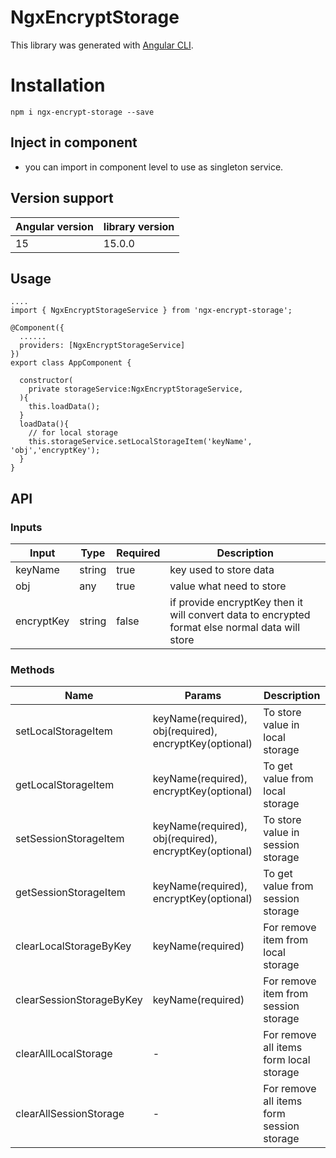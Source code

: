 # NgxEncryptStorage

This library was generated with [Angular CLI](https://github.com/angular/angular-cli).

# Installation

```
npm i ngx-encrypt-storage --save
```
## Inject in component

- you can import in component level to use as singleton service.

## Version support

| Angular version | library version |
| ----- | ----- |
| 15 | 15.0.0 |

## Usage

```
....
import { NgxEncryptStorageService } from 'ngx-encrypt-storage';

@Component({
  ......
  providers: [NgxEncryptStorageService]
})
export class AppComponent {

  constructor(
    private storageService:NgxEncryptStorageService,
  ){
    this.loadData();
  }
  loadData(){
    // for local storage
    this.storageService.setLocalStorageItem('keyName', 'obj','encryptKey');
  }
}

```

## API
### Inputs
| Input | Type | Required | Description |
| ----- | ----- | ----- | ----- |
| keyName | string | true | key used to store data |
| obj | any | true | value what need to store |
| encryptKey | string | false | if provide encryptKey then it will convert data to encrypted format else normal data will store |

### Methods
| Name | Params | Description | 
| ----- | ----- | ----- |
| setLocalStorageItem | keyName(required), obj(required), encryptKey(optional) | To store value in local storage |
| getLocalStorageItem | keyName(required), encryptKey(optional) | To get value from local storage |
| setSessionStorageItem | keyName(required), obj(required), encryptKey(optional) | To store value in session storage |
| getSessionStorageItem | keyName(required), encryptKey(optional) | To get value from session storage |
| clearLocalStorageByKey | keyName(required) | For remove item from local storage |
| clearSessionStorageByKey | keyName(required) | For remove item from session storage |
| clearAllLocalStorage | - | For remove all items form local storage |
| clearAllSessionStorage | - | For remove all items form session storage |

